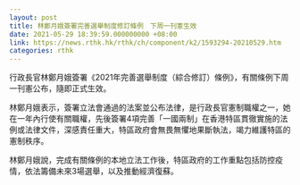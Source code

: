```yaml
---
layout: post
title: 林鄭月娥簽署完善選舉制度修訂條例　下周一刊憲生效
date: 2021-05-29 18:39:59.000000000 +08:00
link: https://news.rthk.hk/rthk/ch/component/k2/1593294-20210529.htm
categories: rthk
---
```


行政長官林鄭月娥簽署《2021年完善選舉制度（綜合修訂）條例》，有關條例下周一刊憲公布，隨即正式生效。

林鄭月娥表示，簽署立法會通過的法案並公布法律，是行政長官憲制職權之一，她在一年內行使有關職權，先後簽署4項完善「一國兩制」在香港特區貫徹實施的法例或法律文件，深感責任重大，特區政府會無畏無懼地果斷執法，竭力維護特區的憲制秩序。

林鄭月娥說，完成有關條例的本地立法工作後，特區政府的工作重點包括防控疫情，依法籌備未來3場選舉，以及推動經濟復蘇。
